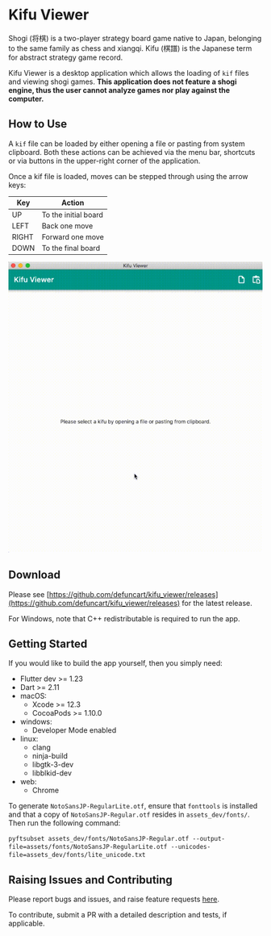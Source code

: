 # Kifu Viewer

Shogi (将棋) is a two-player strategy board game native to Japan, belonging to the same family as chess and xiangqi. Kifu (棋譜) is the Japanese term for abstract strategy game record.

Kifu Viewer is a desktop application which allows the loading of `kif` files and viewing shogi games. **This application does not feature a shogi engine, thus the user cannot analyze games nor play against the computer.**

## How to Use

A `kif` file can be loaded by either opening a file or pasting from system clipboard. Both these actions can be achieved via the menu bar, shortcuts or via buttons in the upper-right corner of the application.

Once a kif file is loaded, moves can be stepped through using the arrow keys:

| Key   | Action               |
|-------|----------------------|
| UP    | To the initial board |
| LEFT  | Back one move        |
| RIGHT | Forward one move     |
| DOWN  | To the final board   |

![](docs/screenshots/01.gif)

## Download

Please see [https://github.com/defuncart/kifu_viewer/releases](https://github.com/defuncart/kifu_viewer/releases) for the latest release.

For Windows, note that C++ redistributable is required to run the app.

## Getting Started

If you would like to build the app yourself, then you simply need:

- Flutter dev >= 1.23
- Dart >= 2.11
- macOS:
    - Xcode >= 12.3
    - CocoaPods >= 1.10.0
- windows:
    - Developer Mode enabled
- linux:
    - clang
    - ninja-build
    - libgtk-3-dev
    - libblkid-dev
- web:
    - Chrome

To generate `NotoSansJP-RegularLite.otf`, ensure that `fonttools` is installed and that a copy of `NotoSansJP-Regular.otf` resides in `assets_dev/fonts/`. Then run the following command:

```
pyftsubset assets_dev/fonts/NotoSansJP-Regular.otf --output-file=assets/fonts/NotoSansJP-RegularLite.otf --unicodes-file=assets_dev/fonts/lite_unicode.txt
```

## Raising Issues and Contributing

Please report bugs and issues, and raise feature requests [here](https://github.com/defuncart/kifu_viewer/issues).

To contribute, submit a PR with a detailed description and tests, if applicable.
